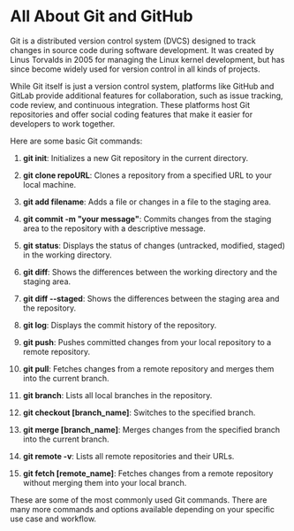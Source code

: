 # All About Git and GitHub
Git is a distributed version control system (DVCS) designed to track changes in source code during software development. It was created by Linus Torvalds in 2005 for managing the Linux kernel development, but has since become widely used for version control in all kinds of projects.

While Git itself is just a version control system, platforms like GitHub and GitLab provide additional features for collaboration, such as issue tracking, code review, and continuous integration. These platforms host Git repositories and offer social coding features that make it easier for developers to work together.

Here are some basic Git commands:

1. **git init**: Initializes a new Git repository in the current directory.

2. **git clone repoURL**: Clones a repository from a specified URL to your local machine.

3. **git add filename**: Adds a file or changes in a file to the staging area.

4. **git commit -m "your message"**: Commits changes from the staging area to the repository with a descriptive message.

5. **git status**: Displays the status of changes (untracked, modified, staged) in the working directory.

6. **git diff**: Shows the differences between the working directory and the staging area.

7. **git diff --staged**: Shows the differences between the staging area and the repository.

8. **git log**: Displays the commit history of the repository.

9. **git push**: Pushes committed changes from your local repository to a remote repository.

10. **git pull**: Fetches changes from a remote repository and merges them into the current branch.

11. **git branch**: Lists all local branches in the repository.

12. **git checkout [branch_name]**: Switches to the specified branch.

13. **git merge [branch_name]**: Merges changes from the specified branch into the current branch.

14. **git remote -v**: Lists all remote repositories and their URLs.

15. **git fetch [remote_name]**: Fetches changes from a remote repository without merging them into your local branch.

These are some of the most commonly used Git commands. There are many more commands and options available depending on your specific use case and workflow.
